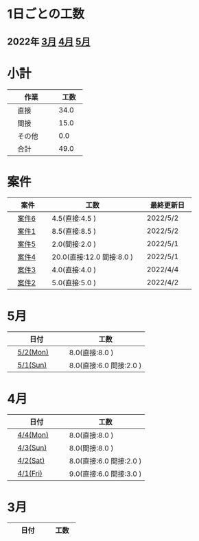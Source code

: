 # 1日ごとの工数

## 2022年 [3月](#3月) [4月](#4月) [5月](#5月)

# 小計

| 　作業　 | 　工数　 |
| ------------- | ------------- |
| 　直接　  | 　34.0  |
| 　間接　  | 　15.0  |
| 　その他　  | 　0.0  |
| 　合計  | 　49.0  |

  # 案件
| 　案件　 | 　工数　 |　最終更新日　 |
| ------------- | ------------- | ------------- |
| 　[案件6](project/案件6.md)  | 　4.5(直接:4.5 )  | 　2022/5/2　  |
| 　[案件1](project/案件1.md)  | 　8.5(直接:8.5 )  | 　2022/5/2　  |
| 　[案件5](project/案件5.md)  | 　2.0(間接:2.0 )  | 　2022/5/1　  |
| 　[案件4](project/案件4.md)  | 　20.0(直接:12.0 間接:8.0 )  | 　2022/5/1　  |
| 　[案件3](project/案件3.md)  | 　4.0(直接:4.0 )  | 　2022/4/4　  |
| 　[案件2](project/案件2.md)  | 　5.0(直接:5.0 )  | 　2022/4/2　  |

# <span id='5月'>5月</span>
| 　日付　 | 　工数　 |
| ------------- | ------------- |
| 　[5/2(Mon)](input/2022_5_2.md)　  | 　8.0(直接:8.0 )  |
| 　[5/1(Sun)](input/2022_5_1.md)　  | 　8.0(直接:6.0 間接:2.0 )  |

# <span id='4月'>4月</span>
| 　日付　 | 　工数　 |
| ------------- | ------------- |
| 　[4/4(Mon)](input/2022_4_4.md)　  | 　8.0(直接:8.0 )  |
| 　[4/3(Sun)](input/2022_4_3.md)　  | 　8.0(間接:8.0 )  |
| 　[4/2(Sat)](input/2022_4_2.md)　  | 　8.0(直接:6.0 間接:2.0 )  |
| 　[4/1(Fri)](input/2022_4_1.md)　  | 　9.0(直接:6.0 間接:3.0 )  |

# <span id='3月'>3月</span>
| 　日付　 | 　工数　 |
| ------------- | ------------- |